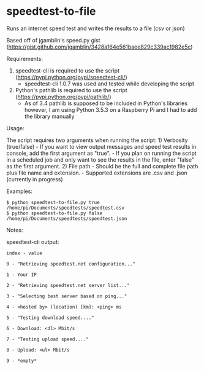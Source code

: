 # speedtest-to-file
Runs an internet speed test and writes the results to a file (csv or json)

Based off of jgamblin's speed.py gist (https://gist.github.com/jgamblin/3428a164e561baee829c339ac1982e5c)

Requirements:
  1) speedtest-cli is required to use the script (https://pypi.python.org/pypi/speedtest-cli/)
      -  speedtest-cli 1.0.7 was used and tested while developing the script
  2) Python's pathlib is required to use the script (https://pypi.python.org/pypi/pathlib/)
      - As of 3.4 pathlib is supposed to be included in Python's libraries however, I am using Python 3.5.3 on a Raspberry Pi           and I had to add the library manually

Usage:

  The script requires two arguments when running the script:
    1) Verbosity (true/false)
        - If you want to view output messages and speed test results in console, add the first argument as "true".
        - If you plan on running the script in a scheduled job and only want to see the results in the file, enter "false" as             the first argument.
    2) File path
        - Should be the full and complete file path plus file name and extension.
        - Supported extensions are .csv and .json (currently in progress)

  Examples:
  
    $ python speedtest-to-file.py true /home/pi/Documents/speedtests/speedtest.csv
    $ python speedtest-to-file.py false /home/pi/Documents/speedtests/speedtest.json
    
Notes:

  speedtest-cli output:
  
    index - value
    
    0 - "Retrieving speedtest.net configuration..."
    
    1 - Your IP
    
    2 - "Retrieving speedtest.net server list..."
    
    3 - "Selecting best server based on ping..."
    
    4 - <hosted by> (location) [km]: <ping> ms
    
    5 - "Testing download speed...."
    
    6 - Download: <dl> Mbit/s
    
    7 - "Testing upload speed...."
    
    8 - Upload: <ul> Mbit/s
    
    9 - *empty*
    
